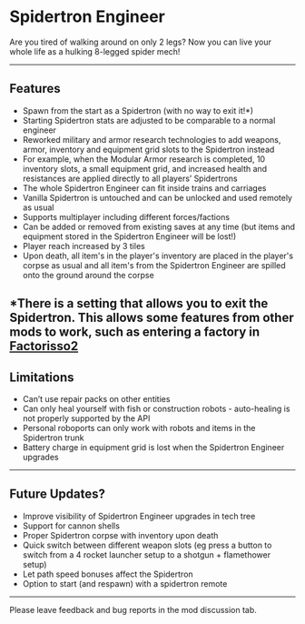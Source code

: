 Spidertron Engineer
==================

Are you tired of walking around on only 2 legs? Now you can live your whole life as a hulking 8-legged spider mech!

-----
Features
-----

- Spawn from the start as a Spidertron (with no way to exit it!*)
- Starting Spidertron stats are adjusted to be comparable to a normal engineer
- Reworked military and armor research technologies to add weapons, armor, inventory and equipment grid slots to the Spidertron instead
- For example, when the Modular Armor research is completed, 10 inventory slots, a small equipment grid, and increased health and resistances are applied directly to all players’ Spidertrons
- The whole Spidertron Engineer can fit inside trains and carriages
- Vanilla Spidertron is untouched and can be unlocked and used remotely as usual
- Supports multiplayer including different forces/factions
- Can be added or removed from existing saves at any time (but items and equipment stored in the Spidertron Engineer will be lost!)
- Player reach increased by 3 tiles
- Upon death, all item's in the player's inventory are placed in the player's corpse as usual and all item's from the Spidertron Engineer are spilled onto the ground around the corpse

*There is a setting that allows you to exit the Spidertron. This allows some features from other mods to work, such as entering a factory in [Factorisso2](https://mods.factorio.com/mod/Factorissimo2)
-----
Limitations
-----
- Can’t use repair packs on other entities
- Can only heal yourself with fish or construction robots - auto-healing is not properly supported by the API
- Personal roboports can only work with robots and items in the Spidertron trunk
- Battery charge in equipment grid is lost when the Spidertron Engineer upgrades

-----
Future Updates?
-----

- Improve visibility of Spidertron Engineer upgrades in tech tree
- Support for cannon shells
- Proper Spidertron corpse with inventory upon death
- Quick switch between different weapon slots (eg press a button to switch from a 4 rocket launcher setup to a shotgun + flamethower setup)
- Let path speed bonuses affect the Spidertron 
- Option to start (and respawn) with a spidertron remote

-----
Please leave feedback and bug reports in the mod discussion tab.